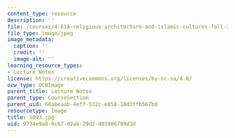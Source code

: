 ```yaml
---
content_type: resource
description: ''
file: /courses/4-614-religious-architecture-and-islamic-cultures-fall-2002/9734e9a88c67d2ab29d2d85906799d3d_5093.jpg
file_type: image/jpeg
image_metadata:
  caption: ''
  credit: ''
  image-alt: ''
learning_resource_types:
- Lecture Notes
license: https://creativecommons.org/licenses/by-nc-sa/4.0/
ocw_type: OCWImage
parent_title: Lecture Notes
parent_type: CourseSection
parent_uid: 68abeaab-4eff-532c-e858-18d3ffb567bd
resourcetype: Image
title: 5093.jpg
uid: 9734e9a8-8c67-d2ab-29d2-d85906799d3d
---
```

